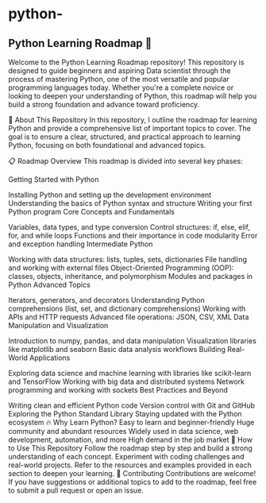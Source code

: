 # python-

## Python Learning Roadmap 🚀
Welcome to the Python Learning Roadmap repository! This repository is designed to guide beginners and aspiring Data scientist  through the process of mastering Python, one of the most versatile and popular programming languages today. Whether you're a complete novice or looking to deepen your understanding of Python, this roadmap will help you build a strong foundation and advance toward proficiency.

📘 About This Repository
In this repository, I outline the roadmap for learning Python and provide a comprehensive list of important topics to cover. The goal is to ensure a clear, structured, and practical approach to learning Python, focusing on both foundational and advanced topics.

📋 Roadmap Overview
This roadmap is divided into several key phases:

Getting Started with Python

Installing Python and setting up the development environment
Understanding the basics of Python syntax and structure
Writing your first Python program
Core Concepts and Fundamentals

Variables, data types, and type conversion
Control structures: if, else, elif, for, and while loops
Functions and their importance in code modularity
Error and exception handling
Intermediate Python

Working with data structures: lists, tuples, sets, dictionaries
File handling and working with external files
Object-Oriented Programming (OOP): classes, objects, inheritance, and polymorphism
Modules and packages in Python
Advanced Topics

Iterators, generators, and decorators
Understanding Python comprehensions (list, set, and dictionary comprehensions)
Working with APIs and HTTP requests
Advanced file operations: JSON, CSV, XML
Data Manipulation and Visualization

Introduction to numpy, pandas, and data manipulation
Visualization libraries like matplotlib and seaborn
Basic data analysis workflows
Building Real-World Applications


Exploring data science and machine learning with libraries like scikit-learn and TensorFlow
Working with big data and distributed systems
Network programming and working with sockets
Best Practices and Beyond

Writing clean and efficient Python code
Version control with Git and GitHub
Exploring the Python Standard Library
Staying updated with the Python ecosystem
🔥 Why Learn Python?
Easy to learn and beginner-friendly
Huge community and abundant resources
Widely used in data science, web development, automation, and more
High demand in the job market
🌟 How to Use This Repository
Follow the roadmap step by step and build a strong understanding of each concept.
Experiment with coding challenges and real-world projects.
Refer to the resources and examples provided in each section to deepen your learning.
🤝 Contributing
Contributions are welcome! If you have suggestions or additional topics to add to the roadmap, feel free to submit a pull request or open an issue.
